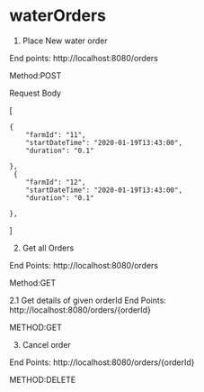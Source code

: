# waterOrders
1.	Place New water order

End points:  http://localhost:8080/orders

Method:POST

Request Body


[
    
    {
        "farmId": "11",
        "startDateTime": "2020-01-19T13:43:00",
        "duration": "0.1"
       
    },
     {
        "farmId": "12",
        "startDateTime": "2020-01-19T13:43:00",
        "duration": "0.1"
       
    },
   
]
 
2.	Get all Orders

End Points: http://localhost:8080/orders

Method:GET


 
2.1 Get details of given orderId
End Points: http://localhost:8080/orders/{orderId}

METHOD:GET

3.	Cancel order

End Points: http://localhost:8080/orders/{orderId}

METHOD:DELETE







